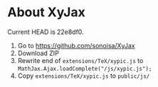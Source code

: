 # About XyJax
Current HEAD is 22e8df0.

1. Go to https://github.com/sonoisa/XyJax
2. Download ZIP
3. Rewrite end of `extensions/TeX/xypic.js` to `MathJax.Ajax.loadComplete("/js/xypic.js");`
4. Copy `extensions/TeX/xypic.js` to `public/js/`
